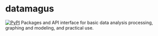 # datamagus
[![PyPI](https://img.shields.io/badge/PyPI-0.0.1-yellow)](https://pypi.org/project/datamagus/)
Packages and API interface for basic data analysis processing, graphing and modeling, and practical use.


